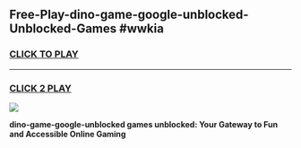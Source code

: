 
## Free-Play-dino-game-google-unblocked-Unblocked-Games #wwkia
<h3>
<a href="https://news.freeplayer.one?title=dino-game-google-unblocked&ref=8M">CLICK TO PLAY</a></h3>
<hr>

<h3>
<a href="https://news.freeplayer.one?title=dino-game-google-unblocked&ref=8M">CLICK 2 PLAY</a>
  
</h3>

<a href="https://news.freeplayer.one?title=dino-game-google-unblocked&ref=8M"><img src="https://clearcache.store/games.png"></a>


**dino-game-google-unblocked games unblocked: Your Gateway to Fun and Accessible Online Gaming**
